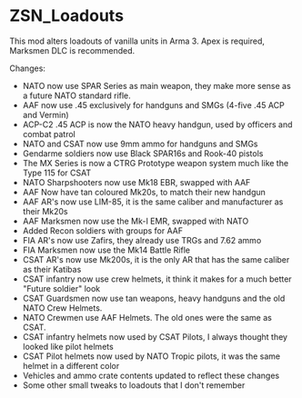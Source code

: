 # ZSN_Loadouts

This mod alters loadouts of vanilla units in Arma 3.
Apex is required, Marksmen DLC is recommended.

Changes:

- NATO now use SPAR Series as main weapon, they make more sense as a future NATO standard rifle.
- AAF now use .45 exclusively for handguns and SMGs (4-five .45 ACP and Vermin)
- ACP-C2 .45 ACP is now the NATO heavy handgun, used by officers and combat patrol
- NATO and CSAT now use 9mm ammo for handguns and SMGs
- Gendarme soldiers now use Black SPAR16s and Rook-40 pistols
- The MX Series is now a CTRG Prototype weapon system much like the Type 115 for CSAT
- NATO Sharpshooters now use Mk18 EBR, swapped with AAF
- AAF Now have tan coloured Mk20s, to match their new handgun
- AAF AR's now use LIM-85, it is the same caliber and manufacturer as their Mk20s
- AAF Marksmen now use the Mk-I EMR, swapped with NATO
- Added Recon soldiers with groups for AAF
- FIA AR's now use Zafirs, they already use TRGs and 7.62 ammo
- FIA Marksmen now use the Mk14 Battle Rifle
- CSAT AR's now use Mk200s, it is the only AR that has the same caliber as their Katibas
- CSAT infantry now use crew helmets, it think it makes for a much better "Future soldier" look
- CSAT Guardsmen now use tan weapons, heavy handguns and the old NATO Crew Helmets. 
- NATO Crewmen use AAF Helmets. The old ones were the same as CSAT.
- CSAT infantry helmets now used by CSAT Pilots, I always thought they looked like pilot helmets
- CSAT Pilot helmets now used by NATO Tropic pilots, it was the same helmet in a different color
- Vehicles and ammo crate contents updated to reflect these changes
- Some other small tweaks to loadouts that I don't remember
